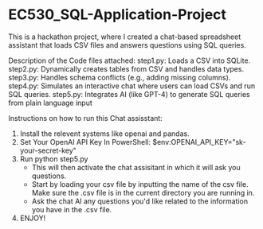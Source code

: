 # EC530_SQL-Application-Project

This is a hackathon project, where I created a chat-based spreadsheet assistant that loads CSV files and answers questions using SQL queries.

Description of the Code files attached:
step1.py: Loads a CSV into SQLite.
step2.py: Dynamically creates tables from CSV and handles data types.
step3.py: Handles schema conflicts (e.g., adding missing columns).
step4.py: Simulates an interactive chat where users can load CSVs and run SQL queries.
step5.py: Integrates AI (like GPT-4) to generate SQL queries from plain language input

Instructions on how to run this Chat assisstant:
1. Install the relevent systems like openai and pandas. 
2. Set Your OpenAI API Key In PowerShell: $env:OPENAI_API_KEY="sk-your-secret-key"
3. Run python step5.py
   - This will then activate the chat assisitant in which it will ask you questions.
   - Start by loading your csv file by inputting the name of the csv file. Make sure the .csv file is in the current directory you are running in.
   - Ask the chat AI any questions you'd like related to the information you have in the .csv file.
4. ENJOY!

   
